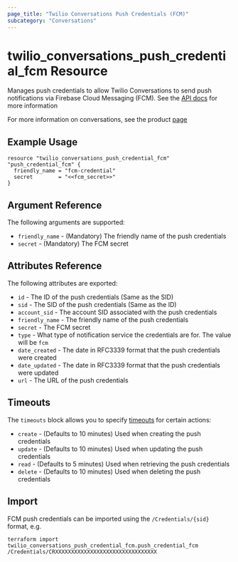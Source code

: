 ```yaml
---
page_title: "Twilio Conversations Push Credentials (FCM)"
subcategory: "Conversations"
---
```


# twilio_conversations_push_credential_fcm Resource

Manages push credentials to allow Twilio Conversations to send push notifications via Firebase Cloud Messaging (FCM). See the [API docs](https://www.twilio.com/docs/conversations/api/credential-resource) for more information

For more information on conversations, see the product [page](https://www.twilio.com/conversations)

## Example Usage

```hcl
resource "twilio_conversations_push_credential_fcm" "push_credential_fcm" {
  friendly_name = "fcm-credential"
  secret        = "<<fcm_secret>>"
}
```

## Argument Reference

The following arguments are supported:

- `friendly_name` - (Mandatory) The friendly name of the push credentials
- `secret` - (Mandatory) The FCM secret

## Attributes Reference

The following attributes are exported:

- `id` - The ID of the push credentials (Same as the SID)
- `sid` - The SID of the push credentials (Same as the ID)
- `account_sid` - The account SID associated with the push credentials
- `friendly_name` - The friendly name of the push credentials
- `secret` - The FCM secret
- `type` - What type of notification service the credentials are for. The value will be `fcm`
- `date_created` - The date in RFC3339 format that the push credentials were created
- `date_updated` - The date in RFC3339 format that the push credentials were updated
- `url` - The URL of the push credentials

## Timeouts

The `timeouts` block allows you to specify [timeouts](https://www.terraform.io/docs/configuration/resources.html#timeouts) for certain actions:

- `create` - (Defaults to 10 minutes) Used when creating the push credentials
- `update` - (Defaults to 10 minutes) Used when updating the push credentials
- `read` - (Defaults to 5 minutes) Used when retrieving the push credentials
- `delete` - (Defaults to 10 minutes) Used when deleting the push credentials

## Import

FCM push credentials can be imported using the `/Credentials/{sid}` format, e.g.

```shell
terraform import twilio_conversations_push_credential_fcm.push_credential_fcm /Credentials/CRXXXXXXXXXXXXXXXXXXXXXXXXXXXXXXXX
```
